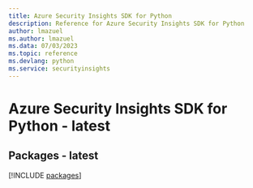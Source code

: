```yaml
---
title: Azure Security Insights SDK for Python
description: Reference for Azure Security Insights SDK for Python
author: lmazuel
ms.author: lmazuel
ms.data: 07/03/2023
ms.topic: reference
ms.devlang: python
ms.service: securityinsights
---
```

# Azure Security Insights SDK for Python - latest
## Packages - latest
[!INCLUDE [packages](security-insights-index.md)]